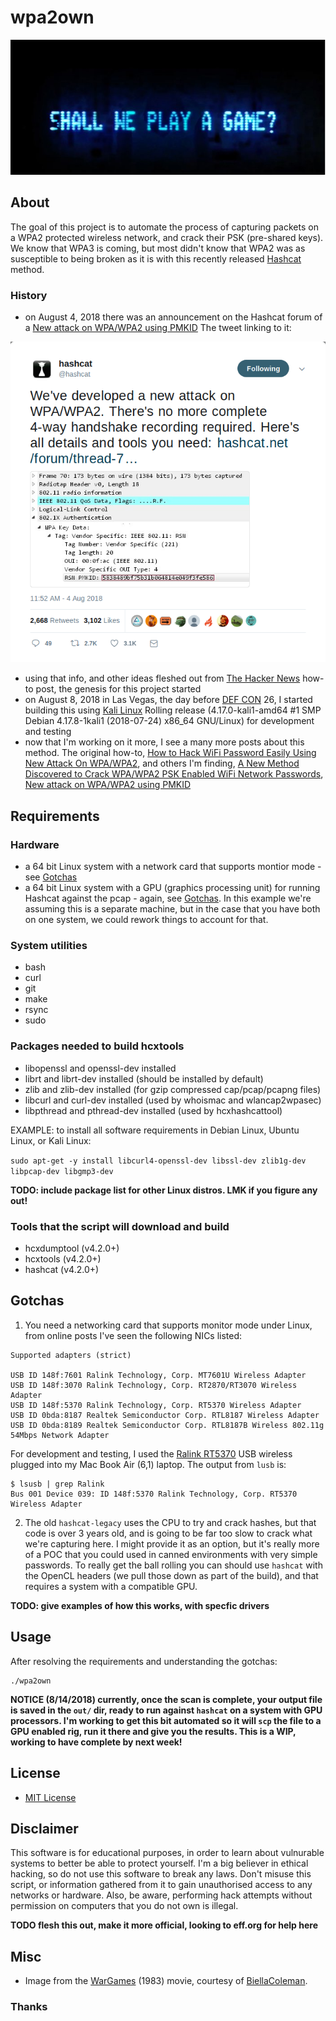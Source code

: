 # wpa2own
<div align="center"><img src="img/logo.jpg" alt="SHALL WE PLAY A GAME?"></div>

## About

The goal of this project is to automate the process of capturing packets on a WPA2 protected wireless network, and crack their PSK (pre-shared keys). We know that WPA3 is coming, but most didn't know that WPA2 was as susceptible to being broken as it is with this recently released [Hashcat](https://hashcat.net) method.

### History

* on August 4, 2018 there was an announcement on the Hashcat forum of a [New attack on WPA/WPA2 using PMKID](https://hashcat.net/forum/thread-7717.html) The tweet linking to it:
<div align="center"><img src="img/tweet.png" alt="The announcement tweet"></div>

* using that info, and other ideas fleshed out from [The Hacker News](https://thehackernews.com/2018/08/how-to-hack-wifi-password.html) how-to post, the genesis for this project started
* on August 8, 2018 in Las Vegas, the day before [DEF CON](https://defcon.org) 26, I started building this using [Kali Linux](https://www.kali.org/) Rolling release (4.17.0-kali1-amd64 #1 SMP Debian 4.17.8-1kali1 (2018-07-24) x86_64 GNU/Linux) for development and testing
* now that I'm working on it more, I see a many more posts about this method. The original how-to, [How to Hack WiFi Password Easily Using New Attack On WPA/WPA2](https://thehackernews.com/2018/08/how-to-hack-wifi-password.html), and others I'm finding, [A New Method Discovered to Crack WPA/WPA2 PSK Enabled WiFi Network Passwords](https://gbhackers.com/crack-wifi-network-passwords/), [New attack on WPA/WPA2 using PMKID](https://medium.com/@adam.toscher/new-attack-on-wpa-wpa2-using-pmkid-96c3119f7f99)

## Requirements

### Hardware

- a 64 bit Linux system with a network card that supports montior mode - see [Gotchas](#gotchas)
- a 64 bit Linux system with a GPU (graphics processing unit) for running Hashcat against the pcap - again, see [Gotchas](#gotchas). In this example we're assuming this is a separate machine, but in the case that you have both on one system, we could rework things to account for that.

### System utilities

- bash
- curl
- git
- make
- rsync
- sudo 

### Packages needed to build hcxtools 
  
- libopenssl and openssl-dev installed
- librt and librt-dev installed (should be installed by default)
- zlib and zlib-dev installed (for gzip compressed cap/pcap/pcapng files)
- libcurl and curl-dev installed (used by whoismac and wlancap2wpasec)
- libpthread and pthread-dev installed (used by hcxhashcattool)
       
EXAMPLE: to install all software requirements in Debian Linux, Ubuntu Linux, or Kali Linux: 

```sudo apt-get -y install libcurl4-openssl-dev libssl-dev zlib1g-dev libpcap-dev libgmp3-dev```

__TODO: include package list for other Linux distros. LMK if you figure any out!__

### Tools that the script will download and build

- hcxdumptool (v4.2.0+)
- hcxtools (v4.2.0+)
- hashcat (v4.2.0+)

## Gotchas

1) You need a networking card that supports monitor mode under Linux, from online posts I've seen the following NICs listed:

```
Supported adapters (strict)

USB ID 148f:7601 Ralink Technology, Corp. MT7601U Wireless Adapter
USB ID 148f:3070 Ralink Technology, Corp. RT2870/RT3070 Wireless Adapter
USB ID 148f:5370 Ralink Technology, Corp. RT5370 Wireless Adapter
USB ID 0bda:8187 Realtek Semiconductor Corp. RTL8187 Wireless Adapter
USB ID 0bda:8189 Realtek Semiconductor Corp. RTL8187B Wireless 802.11g 54Mbps Network Adapter
```

For development and testing, I used the [Ralink RT5370](https://www.amazon.com/Ralink-RT5370-Raspberry-adapter-function/dp/B019XUDHFC) USB wireless plugged into my Mac Book Air (6,1) laptop. The output from `lusb` is:

```
$ lsusb | grep Ralink
Bus 001 Device 039: ID 148f:5370 Ralink Technology, Corp. RT5370 Wireless Adapter
```

2) The old `hashcat-legacy` uses the CPU to try and crack hashes, but that code is over 3 years old, and is going to be far too slow to crack what we're capturing here. I might provide it as an option, but it's really more of a POC that you could used in canned environments with very simple passwords. To really get the ball rolling you can should use `hashcat` with the OpenCL headers (we pull those down as part of the build), and that requires a system with a compatible GPU.

__TODO: give examples of how this works, with specfic drivers__

## Usage

After resolving the requirements and understanding the gotchas:

```
./wpa2own
```

__NOTICE (8/14/2018) currently, once the scan is complete, your output file is saved in the `out/` dir, ready to run against `hashcat` on a system with GPU processors. I'm working to get this bit automated so it will `scp` the file to a GPU enabled rig, run it there and give you the results. This is a WIP, working to have complete by next week!__

## License

* [MIT License](LICENSE)

## Disclaimer

This software is for educational purposes, in order to learn about vulnurable systems to better be able to protect yourself. I'm a big believer in ethical hacking, so do not use this software to break any laws. Don't misuse this script, or information gathered from it to gain unauthorised access to any networks or hardware. Also, be aware, performing hack attempts without permission on computers that you do not own is illegal.

__TODO flesh this out, make it more official, looking to eff.org for help here__

## Misc

* Image from the [WarGames](https://www.imdb.com/title/tt0086567) (1983) movie, courtesy of [BiellaColeman](https://twitter.com/BiellaColeman/status/1025078579892285440). 

### Thanks
